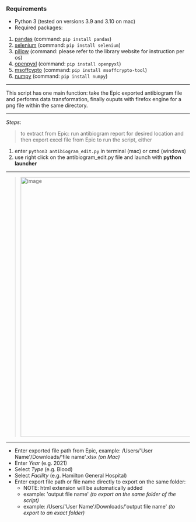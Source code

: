 ### **Requirements**
- Python 3 (tested on versions 3.9 and 3.10 on mac)
- Required packages:
1. [pandas](https://pandas.pydata.org/docs/getting_started/install.html) (command: `pip install pandas`)
2. [selenium](https://selenium-python.readthedocs.io/installation.html) (command: `pip install selenium`)
3. [pillow](https://pillow.readthedocs.io/en/stable/installation.html) (command: please refer to the library website for instruction per os)
4. [openpyxl](https://openpyxl.readthedocs.io/en/stable/) (command: `pip install openpyxl`)
5. [msoffcypto](https://github.com/nolze/msoffcrypto-tool) (command: `pip install msoffcrypto-tool`)
6. [numpy](https://numpy.org/install/) (command: `pip install numpy`)
---

This script has one main function: take the Epic exported antibiogram file and performs data transformation, finally ouputs with firefox engine for a png file within the same directory.

---

*Steps*:
> to extract from Epic: run antibiogram report for desired location and then export excel file from Epic 
to run the script, either 
1. enter `python3 antibiogram_edit.py` in terminal (mac) or cmd (windows)
2. use right click on the antibiogram_edit.py file and launch with **python launcher** 
---
> <img width="711" alt="image" src="https://user-images.githubusercontent.com/28236780/152648615-d4b03d32-a5f9-4a80-b003-5672771eefa8.png">
---
* Enter exported file path from Epic, example: /Users/'User Name'/Downloads/'file name'.xlsx *(on Mac)*
* Enter *Year* (e.g. 2021) 
* Select *Type* (e.g. Blood)
* Select *Facility* (e.g. Hamilton General Hospital)
* Enter export file path or file name directly to export on the same folder: 
    * NOTE: html extension will be automatically added <br>
    * example: 'output file name' *(to export on the same folder of the script)*
    * example: /Users/'User Name'/Downloads/'output file name' *(to export to an exact folder)* <br>
